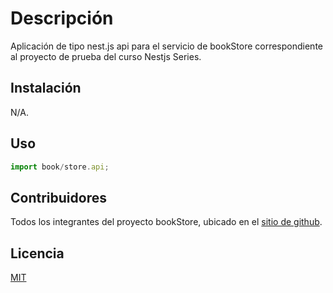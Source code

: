 # Descripción

Aplicación de tipo nest.js api para el servicio de bookStore correspondiente al proyecto de prueba del curso Nestjs Series.

## Instalación

N/A.

## Uso

```js
import book/store.api;
```

## Contribuidores
Todos los integrantes del proyecto bookStore, ubicado en el [sitio de github](https://github.com/falvarador/bookstore-nestapi).

## Licencia
[MIT](https://choosealicense.com/licenses/mit/)
